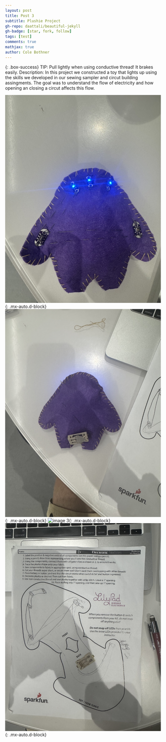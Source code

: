 ```yaml
---
layout: post
title: Post 3
subtitle: Plushie Project
gh-repo: daattali/beautiful-jekyll
gh-badge: [star, fork, follow]
tags: [test]
comments: true
mathjax: true
author: Cole Bothner
---
```


{: .box-success}
TIP: Pull lightly when using conductive thread! It brakes easily.
Description: In this project we constructed a toy that lights up using the skills we developed in our sewing sampler and circut building assingments. The goal was to understand the flow of electricity and how opening an closing a circut affects this flow.


![image](/assets/img/PlushieProject.jpeg){: .mx-auto.d-block}
![image 2](/assets/img/backside.jpeg){: .mx-auto.d-block}
![image 3](/assets/img/ALAclipproto.jpeg){: .mx-auto.d-block}
![image 4](/assets/img/Paperprototype.jpeg){: .mx-auto.d-block}
